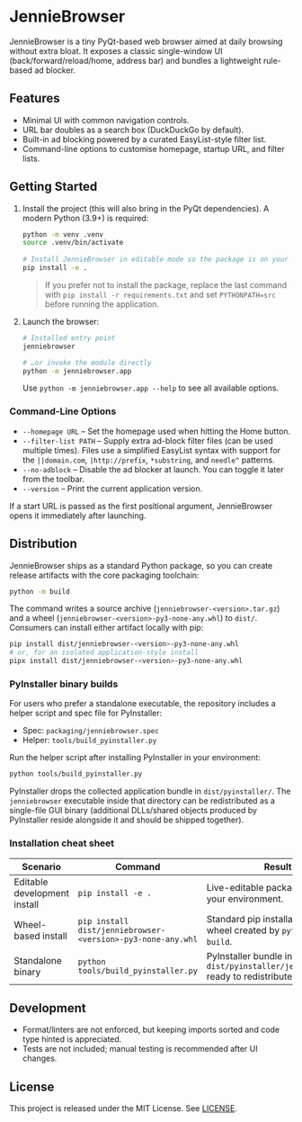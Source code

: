 # JennieBrowser

JennieBrowser is a tiny PyQt-based web browser aimed at daily browsing without
extra bloat. It exposes a classic single-window UI (back/forward/reload/home,
address bar) and bundles a lightweight rule-based ad blocker.

## Features

- Minimal UI with common navigation controls.
- URL bar doubles as a search box (DuckDuckGo by default).
- Built-in ad blocking powered by a curated EasyList-style filter list.
- Command-line options to customise homepage, startup URL, and filter lists.

## Getting Started

1. Install the project (this will also bring in the PyQt dependencies). A
   modern Python (3.9+) is required:

   ```bash
   python -m venv .venv
   source .venv/bin/activate
    
   # Install JennieBrowser in editable mode so the package is on your PYTHONPATH
   pip install -e .
   ```

   > If you prefer not to install the package, replace the last command with
   > `pip install -r requirements.txt` and set `PYTHONPATH=src` before running
   > the application.

2. Launch the browser:

   ```bash
   # Installed entry point
   jenniebrowser

   # …or invoke the module directly
   python -m jenniebrowser.app
   ```

   Use `python -m jenniebrowser.app --help` to see all available options.

### Command-Line Options

- `--homepage URL` – Set the homepage used when hitting the Home button.
- `--filter-list PATH` – Supply extra ad-block filter files (can be used
  multiple times). Files use a simplified EasyList syntax with support for the
  `||domain.com`, `|http://prefix`, `*substring`, and `needle^` patterns.
- `--no-adblock` – Disable the ad blocker at launch. You can toggle it later
  from the toolbar.
- `--version` – Print the current application version.

If a start URL is passed as the first positional argument, JennieBrowser opens it
immediately after launching.

## Distribution

JennieBrowser ships as a standard Python package, so you can create release
artifacts with the core packaging toolchain:

```bash
python -m build
```

The command writes a source archive (`jenniebrowser-<version>.tar.gz`) and a
wheel (`jenniebrowser-<version>-py3-none-any.whl`) to `dist/`. Consumers can
install either artifact locally with pip:

```bash
pip install dist/jenniebrowser-<version>-py3-none-any.whl
# or, for an isolated application-style install
pipx install dist/jenniebrowser-<version>-py3-none-any.whl
```

### PyInstaller binary builds

For users who prefer a standalone executable, the repository includes a helper
script and spec file for PyInstaller:

- Spec: `packaging/jenniebrowser.spec`
- Helper: `tools/build_pyinstaller.py`

Run the helper script after installing PyInstaller in your environment:

```bash
python tools/build_pyinstaller.py
```

PyInstaller drops the collected application bundle in `dist/pyinstaller/`. The
`jenniebrowser` executable inside that directory can be redistributed as a
single-file GUI binary (additional DLLs/shared objects produced by PyInstaller
reside alongside it and should be shipped together).

### Installation cheat sheet

| Scenario | Command | Result |
| --- | --- | --- |
| Editable development install | `pip install -e .` | Live-editable package linked into your environment. |
| Wheel-based install | `pip install dist/jenniebrowser-<version>-py3-none-any.whl` | Standard pip installation from the wheel created by `python -m build`. |
| Standalone binary | `python tools/build_pyinstaller.py` | PyInstaller bundle in `dist/pyinstaller/jenniebrowser/` ready to redistribute. |

## Development

- Format/linters are not enforced, but keeping imports sorted and code type
  hinted is appreciated.
- Tests are not included; manual testing is recommended after UI changes.

## License

This project is released under the MIT License. See [LICENSE](LICENSE).
